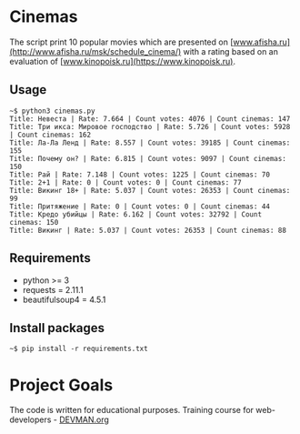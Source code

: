 # Cinemas

The script print 10 popular movies which are presented on [www.afisha.ru](http://www.afisha.ru/msk/schedule_cinema/) with a rating based on an evaluation of [www.kinopoisk.ru](https://www.kinopoisk.ru).

Usage
-----

```
~$ python3 cinemas.py
Title: Невеста | Rate: 7.664 | Count votes: 4076 | Count cinemas: 147
Title: Три икса: Мировое господство | Rate: 5.726 | Count votes: 5928 | Count cinemas: 162
Title: Ла-Ла Ленд | Rate: 8.557 | Count votes: 39185 | Count cinemas: 155
Title: Почему он? | Rate: 6.815 | Count votes: 9097 | Count cinemas: 150
Title: Рай | Rate: 7.148 | Count votes: 1225 | Count cinemas: 70
Title: 2+1 | Rate: 0 | Count votes: 0 | Count cinemas: 77
Title: Викинг 18+ | Rate: 5.037 | Count votes: 26353 | Count cinemas: 99
Title: Притяжение | Rate: 0 | Count votes: 0 | Count cinemas: 44
Title: Кредо убийцы | Rate: 6.162 | Count votes: 32792 | Count cinemas: 150
Title: Викинг | Rate: 5.037 | Count votes: 26353 | Count cinemas: 88
```

Requirements
------------

- python >= 3
- requests = 2.11.1
- beautifulsoup4 = 4.5.1

Install packages
----------------

```
~$ pip install -r requirements.txt
```

# Project Goals

The code is written for educational purposes. Training course for web-developers - [DEVMAN.org](https://devman.org)
